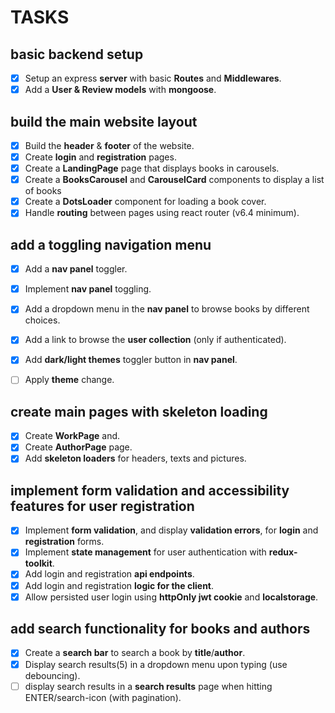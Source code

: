 # TASKS

## basic backend setup

- [x] Setup an express __server__ with basic __Routes__ and __Middlewares__.
- [x] Add a __User & Review models__ with __mongoose__.

## build the main website layout

- [x] Build the __header__ & __footer__ of the website.
- [x] Create __login__ and __registration__ pages.
- [x] Create a __LandingPage__ page that displays books in carousels.
- [x] Create a __BooksCarousel__ and __CarouselCard__ components to display a list of books
- [x] Create a __DotsLoader__ component for loading a book cover.
- [x] Handle __routing__ between pages using react router (v6.4 minimum).

## add a toggling navigation menu

- [x] Add a __nav panel__ toggler.
- [x] Implement __nav panel__ toggling.

- [x] Add a dropdown menu in the __nav panel__ to browse books by different choices.
- [x] Add a link to browse the __user collection__ (only if authenticated).

- [x] Add __dark/light themes__ toggler button in __nav panel__.
- [ ] Apply __theme__ change.

## create main pages with skeleton loading

- [x] Create __WorkPage__ and.
- [x] Create __AuthorPage__ page.
- [x] Add __skeleton loaders__ for headers, texts and pictures.

## implement form validation and accessibility features for user registration

- [x] Implement __form validation__, and display __validation errors__, for __login__ and __registration__ forms.
- [x] Implement __state management__ for user authentication with __redux-toolkit__.
- [x] Add login and registration __api endpoints__.
- [x] Add login and registration __logic for the client__.
- [x] Allow persisted user login using __httpOnly jwt cookie__ and __localstorage__.

## add search functionality for books and authors

- [x] Create a __search bar__ to search a book by __title__/__author__.
- [x] Display search results(5) in a dropdown menu upon typing (use debouncing).
- [ ] display search results in a __search results__ page when hitting ENTER/search-icon (with pagination).
